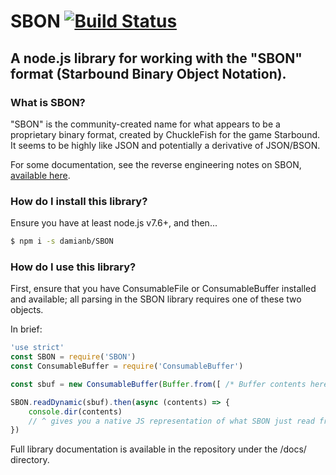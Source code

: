 # SBON [![Build Status](https://travis-ci.org/damianb/SBON.svg?branch=master)](https://travis-ci.org/damianb/SBON)

## A node.js library for working with the "SBON" format (Starbound Binary Object Notation).

### What is SBON?

"SBON" is the community-created name for what appears to be a proprietary binary format, created by ChuckleFish for the game Starbound.
It seems to be highly like JSON and potentially a derivative of JSON/BSON.

For some documentation, see the reverse engineering notes on SBON, [available here](https://github.com/blixt/py-starbound/blob/master/FORMATS.md#sbon).

### How do I install this library?

Ensure you have at least node.js v7.6+, and then...

``` bash
$ npm i -s damianb/SBON
```

### How do I use this library?

First, ensure that you have ConsumableFile or ConsumableBuffer installed and available; all parsing in the SBON library requires one of these two objects.

In brief:

``` js
'use strict'
const SBON = require('SBON')
const ConsumableBuffer = require('ConsumableBuffer')

const sbuf = new ConsumableBuffer(Buffer.from([ /* Buffer contents here... */ ]))

SBON.readDynamic(sbuf).then(async (contents) => {
	console.dir(contents)
	// ^ gives you a native JS representation of what SBON just read from the ConsumableBuffer.
})
```

Full library documentation is available in the repository under the /docs/ directory.

